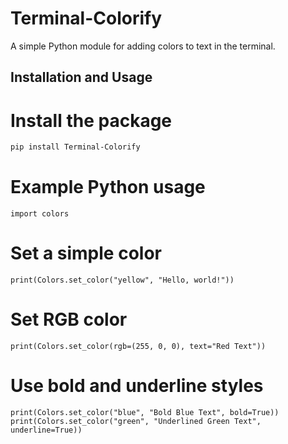 # Terminal-Colorify

A simple Python module for adding colors to text in the terminal.

## Installation and Usage

# Install the package
```bash
pip install Terminal-Colorify
```

# Example Python usage
```
import colors
```

# Set a simple color
```
print(Colors.set_color("yellow", "Hello, world!"))
```

# Set RGB color
```
print(Colors.set_color(rgb=(255, 0, 0), text="Red Text"))
```

# Use bold and underline styles
```
print(Colors.set_color("blue", "Bold Blue Text", bold=True))
print(Colors.set_color("green", "Underlined Green Text", underline=True))
```